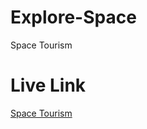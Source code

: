 # Explore-Space
Space Tourism

# Live Link
<a href="https://explore-space-delta.vercel.app/">Space Tourism</a>